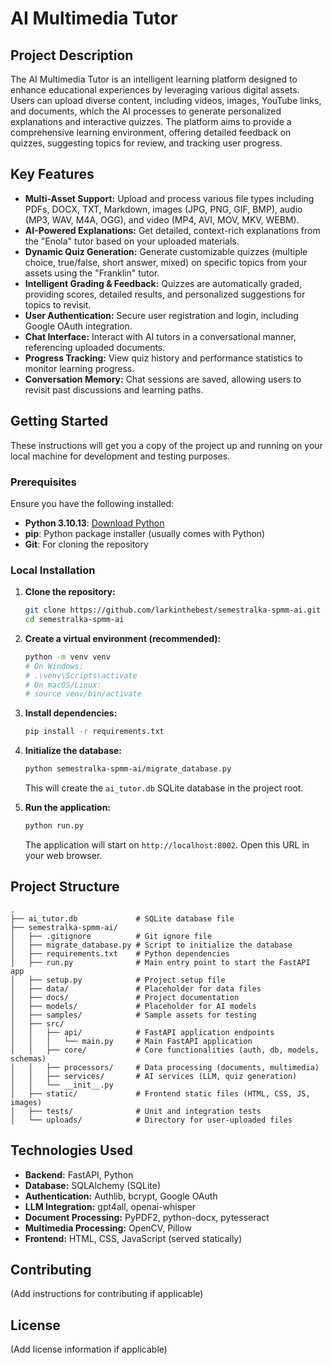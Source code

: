 # AI Multimedia Tutor

## Project Description

The AI Multimedia Tutor is an intelligent learning platform designed to enhance educational experiences by leveraging various digital assets. Users can upload diverse content, including videos, images, YouTube links, and documents, which the AI processes to generate personalized explanations and interactive quizzes. The platform aims to provide a comprehensive learning environment, offering detailed feedback on quizzes, suggesting topics for review, and tracking user progress.

## Key Features

*   **Multi-Asset Support:** Upload and process various file types including PDFs, DOCX, TXT, Markdown, images (JPG, PNG, GIF, BMP), audio (MP3, WAV, M4A, OGG), and video (MP4, AVI, MOV, MKV, WEBM).
*   **AI-Powered Explanations:** Get detailed, context-rich explanations from the "Enola" tutor based on your uploaded materials.
*   **Dynamic Quiz Generation:** Generate customizable quizzes (multiple choice, true/false, short answer, mixed) on specific topics from your assets using the "Franklin" tutor.
*   **Intelligent Grading & Feedback:** Quizzes are automatically graded, providing scores, detailed results, and personalized suggestions for topics to revisit.
*   **User Authentication:** Secure user registration and login, including Google OAuth integration.
*   **Chat Interface:** Interact with AI tutors in a conversational manner, referencing uploaded documents.
*   **Progress Tracking:** View quiz history and performance statistics to monitor learning progress.
*   **Conversation Memory:** Chat sessions are saved, allowing users to revisit past discussions and learning paths.

## Getting Started

These instructions will get you a copy of the project up and running on your local machine for development and testing purposes.

### Prerequisites

Ensure you have the following installed:

*   **Python 3.10.13**: [Download Python](https://www.python.org/downloads/)
*   **pip**: Python package installer (usually comes with Python)
*   **Git**: For cloning the repository

### Local Installation

1.  **Clone the repository:**
    ```bash
    git clone https://github.com/larkinthebest/semestralka-spmm-ai.git
    cd semestralka-spmm-ai
    ```

2.  **Create a virtual environment (recommended):**
    ```bash
    python -m venv venv
    # On Windows:
    # .\venv\Scripts\activate
    # On macOS/Linux:
    # source venv/bin/activate
    ```

3.  **Install dependencies:**
    ```bash
    pip install -r requirements.txt
    ```

4.  **Initialize the database:**
    ```bash
    python semestralka-spmm-ai/migrate_database.py
    ```
    This will create the `ai_tutor.db` SQLite database in the project root.

5.  **Run the application:**
    ```bash
    python run.py
    ```
    The application will start on `http://localhost:8002`. Open this URL in your web browser.

## Project Structure

```
.
├── ai_tutor.db             # SQLite database file
├── semestralka-spmm-ai/
│   ├── .gitignore          # Git ignore file
│   ├── migrate_database.py # Script to initialize the database
│   ├── requirements.txt    # Python dependencies
│   ├── run.py              # Main entry point to start the FastAPI app
│   ├── setup.py            # Project setup file
│   ├── data/               # Placeholder for data files
│   ├── docs/               # Project documentation
│   ├── models/             # Placeholder for AI models
│   ├── samples/            # Sample assets for testing
│   ├── src/
│   │   ├── api/            # FastAPI application endpoints
│   │   │   └── main.py     # Main FastAPI application
│   │   ├── core/           # Core functionalities (auth, db, models, schemas)
│   │   ├── processors/     # Data processing (documents, multimedia)
│   │   ├── services/       # AI services (LLM, quiz generation)
│   │   └── __init__.py
│   ├── static/             # Frontend static files (HTML, CSS, JS, images)
│   ├── tests/              # Unit and integration tests
│   └── uploads/            # Directory for user-uploaded files
```

## Technologies Used

*   **Backend:** FastAPI, Python
*   **Database:** SQLAlchemy (SQLite)
*   **Authentication:** Authlib, bcrypt, Google OAuth
*   **LLM Integration:** gpt4all, openai-whisper
*   **Document Processing:** PyPDF2, python-docx, pytesseract
*   **Multimedia Processing:** OpenCV, Pillow
*   **Frontend:** HTML, CSS, JavaScript (served statically)


## Contributing

(Add instructions for contributing if applicable)

## License

(Add license information if applicable)

